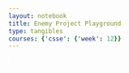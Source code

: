 ```yaml
---
layout: notebook
title: Enemy Project Playground
type: tangibles
courses: {'csse': {'week': 12}}
---
```


<style>
    #canvas {
        margin: 0;
        border: 1px solid white;
    }
</style>
<canvas id='canvas'></canvas>
<script>
    let canvas = document.getElementById('canvas');
    let c = canvas.getContext('2d');
    canvas.width = 650;
    canvas.height = 400;
    let gravity = 1.5;
    class Player {
        constructor() {
            this.position = {
                x: 100,
                y: 200
            };
            this.velocity = {
                x: 0,
                y: 0
            };
            this.width = 30;
            this.height = 30;
        }
        draw() {
            c.fillStyle = 'red';
            c.fillRect(this.position.x, this.position.y, this.width, this.height);
        }
        update() {
            this.draw();
            this.position.y += this.velocity.y;
            this.position.x += this.velocity.x;
            if (this.position.y + this.height + this.velocity.y <= canvas.height)
                this.velocity.y += gravity;
            else
                this.velocity.y = 0;
        }
    }
    class Platform {
        constructor(image) {
            this.position = {
                x: 0,
                y: 300
            }
            this.image = image;
            this.width = 650;
            this.height = 100;
        }
        draw() {
            c.drawImage(this.image, this.position.x, this.position.y, this.width, this.height);
        }
    }
    class Tube {
        constructor(image) {
            this.position = {
                x: 500,
                y: 180
            }
            this.image = image;
            this.width = 100;
            this.height = 120;
        }
        draw() {
            c.drawImage(this.image, this.position.x, this.position.y, this.width, this.height);
        }
    }
    class BlockObject {
        constructor(image) {
            this.position = {
                x: 200,
                y: 100
            };
            this.image = image;
            this.width = 158;
            this.height = 79;
        }
        draw() {
            c.drawImage(this.image, this.position.x, this.position.y);
        }
    }
    //--
    // NEW CODE - CREATE GOOMBA CLASS
    //--
    class Goomba {
        constructor(image) {
            this.position = {
                x: 250,
                y: 245
            };
            this.image = image;
            this.width = 55;
            this.height = 55;
            this.visible = true;
            this.velocity = {
                x: -2,
                y: 0
            }
        }
        draw() {
          if (this.visible === true) {
            c.drawImage(this.image, this.position.x, this.position.y, this.width, this.height);
          }
        }
        update() {
            this.position.x += this.velocity.x;
            this.draw();
        }
    }
    let image = new Image()
    let imageTube = new Image()
    let imageBlock = new Image()
    image.src = 'https://samayass.github.io/samayaCSA/images/platform.png'
    imageTube.src = 'https://samayass.github.io/samayaCSA/images/tube.png'
    imageBlock.src = 'https://samayass.github.io/samayaCSA/images/box.png';
    //--
    // NEW CODE - ADD GOOMBA IMAGE
    //--
    let imageGoomba = new Image()
    imageGoomba.src = 'https://samayass.github.io/samayaCSA/images/goomba.png';
    let platform = new Platform(image)
    let tube = new Tube(imageTube)
    let blockObject = new BlockObject(imageBlock)
    let goomba = new Goomba(imageGoomba)
    player = new Player()
    let keys = {
        right: {
            pressed: false
        },
        left: {
            pressed: false
        }
    }
    function animate() {
        requestAnimationFrame(animate);
        c.clearRect(0, 0, canvas.width, canvas.height);
        platform.draw();
        player.update();
        tube.draw();
        blockObject.draw();
        //--
        // NEW CODE - UPDATE GOOMBA ANIMATION
        //--
        goomba.update();
        if (
            player.position.y + player.height <= blockObject.position.y &&
            player.position.y + player.height + player.velocity.y >= blockObject.position.y &&
            player.position.x + player.width >= blockObject.position.x &&
            player.position.x <= blockObject.position.x + blockObject.width
        )
        {
            player.velocity.y = 0;
        }
        if (keys.right.pressed && player.position.x + player.width <= canvas.width - 50) {
            player.velocity.x = 15;
        } else if (keys.left.pressed && player.position.x >= 50) {
            player.velocity.x = -15;
        } else {
            player.velocity.x = 0;
        }
        if (
                player.position.y + player.height <= platform.position.y &&
                player.position.y + player.height + player.velocity.y >= platform.position.y &&
                player.position.x + player.width >= platform.position.x &&
                player.position.x <= platform.position.x + platform.width
            )
            {
                player.velocity.y = 0;
            }
        if (
                player.position.y + player.height <= tube.position.y &&
                player.position.y + player.height + player.velocity.y >= tube.position.y &&
                player.position.x + player.width >= tube.position.x &&
                player.position.x <= tube.position.x + tube.width
            ) {
                player.velocity.y = 0;
                player.position.y += 0.1
                player.velocity.y = 0.0001
                gravity = 0.2
            }
            if (player.position.y + player.height == tube.position.y + tube.height ||
                    player.position.y + player.height <= tube.position.y ||
                    player.position.x + player.width <= tube.position.x ||
                    player.position.x >= tube.position.x + tube.width) {
                        gravity = 1.5
                    }
        if (
                player.position.x + player.width<= tube.position.x &&
                player.position.x + player.width + player.velocity.x >= tube.position.x &&
                player.position.y + player.height >= tube.position.y &&
                player.position.y <= tube.position.y + tube.height
            )
            {
                player.velocity.x = 0;
            }
        if (
                player.position.x >= tube.position.x + tube.width &&
                player.position.x + player.velocity.x <= tube.position.x + tube.width &&
                player.position.y + player.height >= tube.position.y &&
                player.position.y <= tube.position.y + tube.height
            )
            {
                player.velocity.x = 0;
            }
        if (
                player.position.x >= tube.position.x &&
                player.position.x + player.velocity.x <= tube.position.x &&
                player.position.y + player.height >= tube.position.y &&
                player.position.y <= tube.position.y + tube.height
            )
            {
                player.velocity.x = 0;
            }
        if (
                player.position.x + player.width <= tube.position.x + tube.width &&
                player.position.x + player.width + player.velocity.x >= tube.position.x + tube.width &&
                player.position.y + player.height >= tube.position.y &&
                player.position.y <= tube.position.y + tube.height
            )
            {
                player.velocity.x = 0;
            }
            //--
            // NEW CODE - GOOMBA COLLISION DETECTION
            //--
        if(
            player.position.y + player.height <= goomba.position.y &&
            player.position.y + player.height + player.velocity.y >= goomba.position.y &&
            player.position.x + player.width >= goomba.position.x &&
            player.position.x <= goomba.position.x + goomba.width
        )
        {
            player.velocity.y = -20;
            goomba.visible = false;
            goomba.position.x === -1000;
            goomba.position.y === 1000;
        }
        if (
            goomba.position.x >= platform.position.x &&
            goomba.position.x <= platform.position.x
        )
        {
            goomba.velocity.x = 2;
        }
        if (
            goomba.position.x + goomba.width <= tube.position.x &&
            goomba.position.x + goomba.width + goomba.velocity.x >= tube.position.x
        )
        {
            goomba.velocity.x = -2;
        }
    }
    animate();
    addEventListener('keydown', ({ keyCode }) => {
        switch (keyCode) {
            case 65:
                console.log('left');
                keys.left.pressed = true;
                break;
            case 83:
                console.log('down');
                break;
            case 68:
                console.log('right');
                keys.right.pressed = true;
                break;
            case 87:
                console.log('up');
                player.velocity.y -= 20;
                break;
        }
    });
    addEventListener('keyup', ({ keyCode }) => {
        switch (keyCode) {
            case 65:
                console.log('left');
                keys.left.pressed = false;
                break;
            case 83:
                console.log('down');
                break;
            case 68:
                console.log('right');
                keys.right.pressed = false;
                break;
            case 87:
                console.log('up');
                player.velocity.y = -20;
                break;
        }
    })
</script>